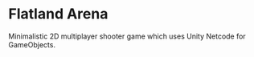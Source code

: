 # Flatland Arena
Minimalistic 2D multiplayer shooter game which uses Unity Netcode for GameObjects.
